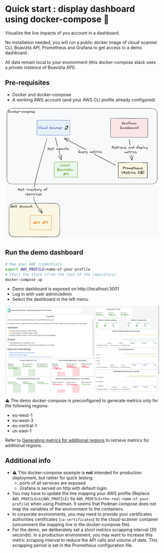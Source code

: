 # Quick start : display dashboard using docker-compose 🐳

Visualize the live impacts of you account in a dashboard.

No installation needed, you will run a public docker image of cloud-scanner CLI, Boavizta API, Prometheus and Grafana to get access to a demo dashboard..

All data remain  local to your environment (this docker-compose stack uses a _private instance_ of Boavizta API).

## Pre-requisites

- Docker and docker-compose
- A working AWS account (and your AWS CLI profile already configured)

![components of monitoring stack in docker compose](../images/cloud-scanner-metrics-compose.excalidraw.png)

## Run the demo dashboard

```sh
# Map your AWS credentials
export AWS_PROFILE=name-of-your-profile
# Start the stack (from the root of the repository)
docker-compose up
```

- Demo dashboard is exposed on http://localhost:3001 
- Log in with user admin/admin
- Select the dashboard in the left menu.

![Demo dashboard exposing cloud scanner metrics](../images/CS-dashboard.png "A example dashboard rendering cloud scanner metrics")

⚠ The demo docker-compose is preconfigured to generate metrics only for the following regions:
- eu-west-1
- eu-west-3
- eu-central-1
- us-east-1 

Refer to  [Generating metrics for additional regions](../how-to/set-up-dashboard.md#generating-metrics-for-additional-regions) to retrieve metrics for additional regions.

## Additional info

- ⚠ This docker-compose example is **not** intended  for production deployment, but rather for quick testing.
  - ports of all services are exposed.
  - Grafana is served on http with default login.
- You may have to update the line mapping your AWS profile (Replace `AWS_PROFILE=${AWS_PROFILE}` by `AWS_PROFILE=the-real-name-of-your-profile`) when using Podman. It seems that Podman compose does not map the variables of the environment to the containers.
- In corporate environments, you may need to provide your certificates authorities certificates (`ca-certificates`) to the cloud-scanner container (uncomment the mapping line in the docker-compose file).
- For the demo, we deliberately set a short metrics scrapping interval (30 seconds). In a production environment, you may want to increase this metric scraping interval to reduce the API calls and volume of data. This scrapping period is set in the Prometheus configuration file.
